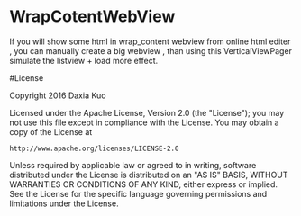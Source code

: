# WrapCotentWebView

If you will show some html in wrap_content webview from online html editer , you can manually create a big webview , than using this VerticalViewPager
simulate the listview + load more effect.

#License

Copyright 2016 Daxia Kuo

Licensed under the Apache License, Version 2.0 (the "License");
you may not use this file except in compliance with the License.
You may obtain a copy of the License at

    http://www.apache.org/licenses/LICENSE-2.0

Unless required by applicable law or agreed to in writing, software
distributed under the License is distributed on an "AS IS" BASIS,
WITHOUT WARRANTIES OR CONDITIONS OF ANY KIND, either express or implied.
See the License for the specific language governing permissions and
limitations under the License.
